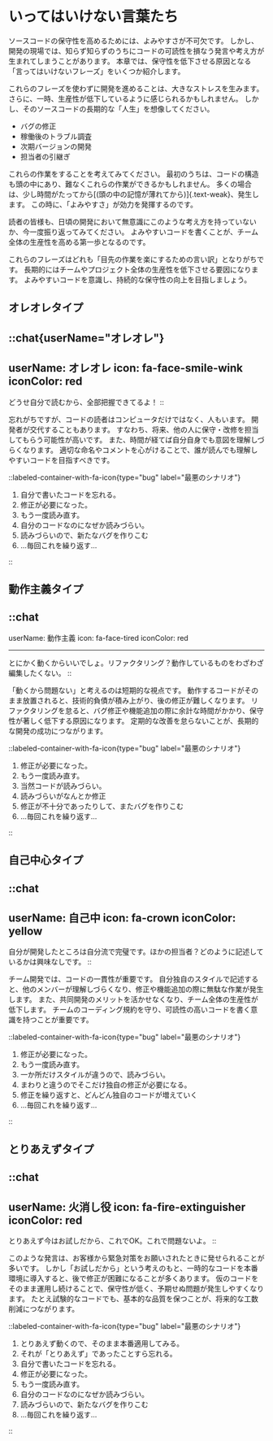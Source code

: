 # いってはいけない言葉たち

ソースコードの保守性を高めるためには、よみやすさが不可欠です。
しかし、開発の現場では、知らず知らずのうちにコードの可読性を損なう発言や考え方が生まれてしまうことがあります。
本章では、保守性を低下させる原因となる「言ってはいけないフレーズ」をいくつか紹介します。

これらのフレーズを使わずに開発を進めることは、大きなストレスを生みます。
さらに、一時、生産性が低下しているように感じられるかもしれません。
しかし、そのソースコードの長期的な「人生」を想像してください。

* バグの修正
* 稼働後のトラブル調査
* 次期バージョンの開発
* 担当者の引継ぎ

これらの作業をすることを考えてみてください。
最初のうちは、コードの構造も頭の中にあり、難なくこれらの作業ができるかもしれません。
多くの場合は、少し時間がたってから[(頭の中の記憶が薄れてから)]{.text-weak}、発生します。
この時に、「よみやすさ」が効力を発揮するのです。

読者の皆様も、日頃の開発において無意識にこのような考え方を持っていないか、今一度振り返ってみてください。
よみやすいコードを書くことが、チーム全体の生産性を高める第一歩となるのです。

これらのフレーズはどれも「目先の作業を楽にするための言い訳」となりがちです。
長期的にはチームやプロジェクト全体の生産性を低下させる要因になります。
よみやすいコードを意識し、持続的な保守性の向上を目指しましょう。

## オレオレタイプ

::chat{userName="オレオレ"}
---
userName: オレオレ
icon: fa-face-smile-wink
iconColor: red
---
どうせ自分で読むから、全部把握できてるよ！
::

忘れがちですが、コードの読者はコンピュータだけではなく、人もいます。
開発者が交代することもあります。
すなわち、将来、他の人に保守・改修を担当してもらう可能性が高いです。
また、時間が経てば自分自身でも意図を理解しづらくなります。
適切な命名やコメントを心がけることで、誰が読んでも理解しやすいコードを目指すべきです。

::labeled-container-with-fa-icon{type="bug" label="最悪のシナリオ"}

1. 自分で書いたコードを忘れる。
2. 修正が必要になった。
3. もう一度読み直す。
4. 自分のコードなのになぜか読みづらい。
5. 読みづらいので、新たなバグを作りこむ
6. ...毎回これを繰り返す...

::

## 動作主義タイプ

::chat
---
userName: 動作主義
icon: fa-face-tired
iconColor: red

---
とにかく動くからいいでしょ。リファクタリング？動作しているものをわざわざ編集したくない。
::

「動くから問題ない」と考えるのは短期的な視点です。
動作するコードがそのまま放置されると、技術的負債が積み上がり、後の修正が難しくなります。
リファクタリングを怠ると、バグ修正や機能追加の際に余計な時間がかかり、保守性が著しく低下する原因になります。
定期的な改善を怠らないことが、長期的な開発の成功につながります。

::labeled-container-with-fa-icon{type="bug" label="最悪のシナリオ"}

1. 修正が必要になった。
2. もう一度読み直す。
3. 当然コードが読みづらい。
4. 読みづらいがなんとか修正
5. 修正が不十分であったりして、またバグを作りこむ
6. ...毎回これを繰り返す...

::

## 自己中心タイプ

::chat
---
userName: 自己中
icon: fa-crown
iconColor: yellow
---
自分が開発したところは自分流で完璧です。ほかの担当者？どのように記述しているかは興味なしです。
::

チーム開発では、コードの一貫性が重要です。
自分独自のスタイルで記述すると、他のメンバーが理解しづらくなり、修正や機能追加の際に無駄な作業が発生します。
また、共同開発のメリットを活かせなくなり、チーム全体の生産性が低下します。
チームのコーディング規約を守り、可読性の高いコードを書く意識を持つことが重要です。

::labeled-container-with-fa-icon{type="bug" label="最悪のシナリオ"}

1. 修正が必要になった。
2. もう一度読み直す。
3. 一か所だけスタイルが違うので、読みづらい。
4. まわりと違うのでそこだけ独自の修正が必要になる。
5. 修正を繰り返すと、どんどん独自のコードが増えていく
6. ...毎回これを繰り返す...

::

## とりあえずタイプ

::chat
---
userName: 火消し役
icon: fa-fire-extinguisher
iconColor: red
---
とりあえず今はお試しだから、これでOK。これで問題ないよ。
::

このような発言は、お客様から緊急対策をお願いされたときに発せられることが多いです。
しかし「お試しだから」という考えのもと、一時的なコードを本番環境に導入すると、後で修正が困難になることが多くあります。
仮のコードをそのまま運用し続けることで、保守性が低く、予期せぬ問題が発生しやすくなります。
たとえ試験的なコードでも、基本的な品質を保つことが、将来的な工数削減につながります。

::labeled-container-with-fa-icon{type="bug" label="最悪のシナリオ"}

1. とりあえず動くので、そのまま本番適用してみる。
2. それが「とりあえず」であったことすら忘れる。
3. 自分で書いたコードを忘れる。
4. 修正が必要になった。
5. もう一度読み直す。
6. 自分のコードなのになぜか読みづらい。
7. 読みづらいので、新たなバグを作りこむ
8. ...毎回これを繰り返す...

::

